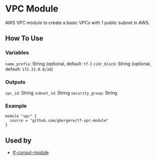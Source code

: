 # VPC Module

AWS VPC module to create a basic VPCs with 1 public subnet in AWS.

## How To Use

### Variables
`name_prefix`: String (optional, default: `tf-`)
`cidr_block`: String (optional, default: `172.31.0.0/16`)

### Outputs
`vpc_id`: String 
`subnet_id`: String
`security_group`: String

### Example
```hcl
module "vpc" {
  source = "github.com/gbergere/tf-vpc-module"
}
```

## Used by
* [tf-consul-module](https://github.com/gbergere/tf-consul-module)
